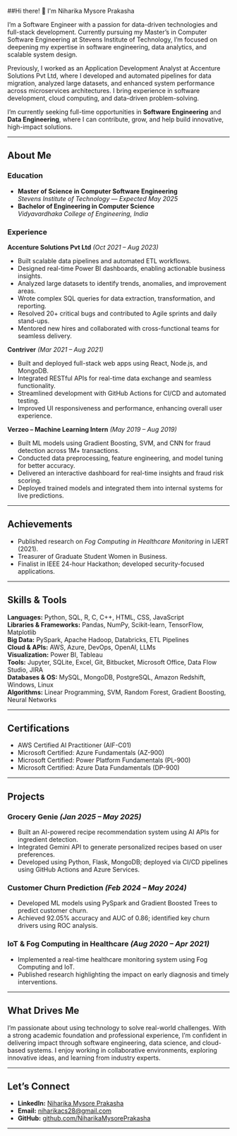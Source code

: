 ##Hi there! 👋 I'm Niharika Mysore Prakasha

I’m a Software Engineer with a passion for data-driven technologies and full-stack development. Currently pursuing my Master’s in Computer Software Engineering at Stevens Institute of Technology, I’m focused on deepening my expertise in software engineering, data analytics, and scalable system design.

Previously, I worked as an Application Development Analyst at Accenture Solutions Pvt Ltd, where I developed and automated pipelines for data migration, analyzed large datasets, and enhanced system performance across microservices architectures. I bring experience in software development, cloud computing, and data-driven problem-solving.

I’m currently seeking full-time opportunities in **Software Engineering** and **Data Engineering**, where I can contribute, grow, and help build innovative, high-impact solutions.

---

## **About Me**


### **Education**
- **Master of Science in Computer Software Engineering**  
  *Stevens Institute of Technology* — *Expected May 2025*
- **Bachelor of Engineering in Computer Science**  
  *Vidyavardhaka College of Engineering, India*

### **Experience**

**Accenture Solutions Pvt Ltd** *(Oct 2021 – Aug 2023)*  
- Built scalable data pipelines and automated ETL workflows.  
- Designed real-time Power BI dashboards, enabling actionable business insights.  
- Analyzed large datasets to identify trends, anomalies, and improvement areas.  
- Wrote complex SQL queries for data extraction, transformation, and reporting.  
- Resolved 20+ critical bugs and contributed to Agile sprints and daily stand-ups.  
- Mentored new hires and collaborated with cross-functional teams for seamless delivery.

**Contriver** *(Mar 2021 – Aug 2021)*  
- Built and deployed full-stack web apps using React, Node.js, and MongoDB.  
- Integrated RESTful APIs for real-time data exchange and seamless functionality.  
- Streamlined development with GitHub Actions for CI/CD and automated testing.  
- Improved UI responsiveness and performance, enhancing overall user experience.

**Verzeo – Machine Learning Intern** *(May 2019 – Aug 2019)*  
- Built ML models using Gradient Boosting, SVM, and CNN for fraud detection across 1M+ transactions.  
- Conducted data preprocessing, feature engineering, and model tuning for better accuracy.  
- Delivered an interactive dashboard for real-time insights and fraud risk scoring.  
- Deployed trained models and integrated them into internal systems for live predictions.

---

## **Achievements**

- Published research on *Fog Computing in Healthcare Monitoring* in IJERT (2021).  
- Treasurer of Graduate Student Women in Business.  
- Finalist in IEEE 24-hour Hackathon; developed security-focused applications.

---

## **Skills & Tools**


**Languages:** Python, SQL, R, C, C++, HTML, CSS, JavaScript  
**Libraries & Frameworks:** Pandas, NumPy, Scikit-learn, TensorFlow, Matplotlib  
**Big Data:** PySpark, Apache Hadoop, Databricks, ETL Pipelines  
**Cloud & APIs:** AWS, Azure, DevOps, OpenAI, LLMs  
**Visualization:** Power BI, Tableau  
**Tools:** Jupyter, SQLite, Excel, Git, Bitbucket, Microsoft Office, Data Flow Studio, JIRA  
**Databases & OS:** MySQL, MongoDB, PostgreSQL, Amazon Redshift, Windows, Linux  
**Algorithms:** Linear Programming, SVM, Random Forest, Gradient Boosting, Neural Networks

---

## **Certifications**

- AWS Certified AI Practitioner (AIF-C01)  
- Microsoft Certified: Azure Fundamentals (AZ-900)  
- Microsoft Certified: Power Platform Fundamentals (PL-900)  
- Microsoft Certified: Azure Data Fundamentals (DP-900)

---

## **Projects**

### **Grocery Genie** *(Jan 2025 – May 2025)*  
- Built an AI-powered recipe recommendation system using AI APIs for ingredient detection.  
- Integrated Gemini API to generate personalized recipes based on user preferences.  
- Developed using Python, Flask, MongoDB; deployed via CI/CD pipelines using GitHub Actions and Azure Services.

### **Customer Churn Prediction** *(Feb 2024 – May 2024)*  
- Developed ML models using PySpark and Gradient Boosted Trees to predict customer churn.  
- Achieved 92.05% accuracy and AUC of 0.86; identified key churn drivers using ROC analysis.

### **IoT & Fog Computing in Healthcare** *(Aug 2020 – Apr 2021)*  
- Implemented a real-time healthcare monitoring system using Fog Computing and IoT.  
- Published research highlighting the impact on early diagnosis and timely interventions.

---

## **What Drives Me**

I’m passionate about using technology to solve real-world challenges. With a strong academic foundation and professional experience, I’m confident in delivering impact through software engineering, data science, and cloud-based systems. I enjoy working in collaborative environments, exploring innovative ideas, and learning from industry experts.

---

## **Let’s Connect**

- **LinkedIn:** [Niharika Mysore Prakasha](https://www.linkedin.com/in/niharikamysoreprakasha28)  
- **Email:** niharikacs28@gmail.com  
- **GitHub:** [github.com/NiharikaMysorePrakasha](https://github.com/NiharikaMysorePrakasha)

---
